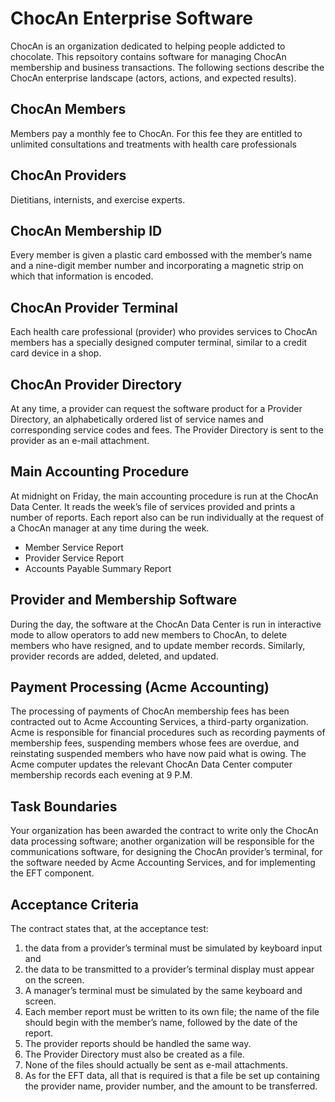 # ChocAn Enterprise Software
ChocAn is an organization dedicated to helping people addicted to chocolate. This repsoitory contains software for managing ChocAn membership and business transactions. The following sections describe the ChocAn enterprise landscape (actors, actions, and expected results).

## ChocAn Members
Members pay a monthly fee to ChocAn. For this fee they are entitled to unlimited consultations and treatments with health care professionals

## ChocAn Providers
Dietitians, internists, and exercise experts. 

## ChocAn Membership ID
Every member is given a plastic card embossed with the member’s name and a nine-digit member number and incorporating a magnetic strip on which that information is encoded. 

## ChocAn Provider Terminal
Each health care professional (provider) who provides services to ChocAn members has a specially designed computer terminal, similar to a credit card device in a shop. 

## ChocAn Provider Directory 
At any time, a provider can request the software product for a Provider Directory, an alphabetically ordered list of service names and corresponding service codes and fees. The Provider Directory is sent to the provider as an e-mail attachment.

## Main Accounting Procedure
At midnight on Friday, the main accounting procedure is run at the ChocAn Data Center. It reads the week’s file of services provided and prints a number of reports. Each report also can be run individually at the request of a ChocAn manager at any time during the week.
- Member Service Report
- Provider Service Report
- Accounts Payable Summary Report

## Provider and Membership Software
During the day, the software at the ChocAn Data Center is run in interactive mode to allow operators to add new members to ChocAn, to delete members who have resigned, and to update member records. Similarly, provider records are added, deleted, and updated.

## Payment Processing (Acme Accounting)
The processing of payments of ChocAn membership fees has been contracted out to Acme Accounting Services, a third-party organization. Acme is responsible for financial procedures such as recording payments of membership fees, suspending members whose fees are overdue, and reinstating suspended members who have now paid what is owing. The Acme computer updates the relevant ChocAn Data Center computer membership records each evening at 9 P.M.

## Task Boundaries
Your organization has been awarded the contract to write only the ChocAn data processing software; another organization will be responsible for the communications software, for designing the ChocAn provider’s terminal, for the software needed by Acme Accounting Services, and for implementing the EFT component. 

## Acceptance Criteria
The contract states that, at the acceptance test:
1.	the data from a provider’s terminal must be simulated by keyboard input and 
2.	the data to be transmitted to a provider’s terminal display must appear on the screen. 
3.	A manager’s terminal must be simulated by the same keyboard and screen. 
4.	Each member report must be written to its own file; the name of the file should begin with the member’s name, followed by the date of the report. 
5.	The provider reports should be handled the same way. 
6.	The Provider Directory must also be created as a file. 
7.	None of the files should actually be sent as e-mail attachments. 
8.	As for the EFT data, all that is required is that a file be set up containing the provider name, provider number, and the amount to be transferred.
